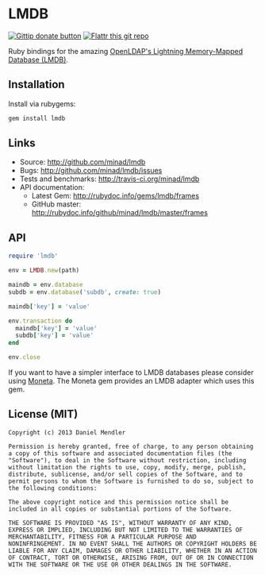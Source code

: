 # LMDB

[![Gittip donate button](http://img.shields.io/gittip/bevry.png)](https://www.gittip.com/min4d/ "Donate weekly to this project using Gittip")
[![Flattr this git repo](http://api.flattr.com/button/flattr-badge-large.png)](https://flattr.com/submit/auto?user_id=min4d&url=https://github.com/minad/lmdb&title=LMDB&language=&tags=github&category=software)

Ruby bindings for the amazing [OpenLDAP's Lightning Memory-Mapped Database (LMDB)](https://www.symas.com/lmdb/).

## Installation

Install via rubygems:

```ruby
gem install lmdb
```

## Links

* Source: <http://github.com/minad/lmdb>
* Bugs:   <http://github.com/minad/lmdb/issues>
* Tests and benchmarks: <http://travis-ci.org/minad/lmdb>
* API documentation:
    * Latest Gem: <http://rubydoc.info/gems/lmdb/frames>
    * GitHub master: <http://rubydoc.info/github/minad/lmdb/master/frames>

## API

```ruby
require 'lmdb'

env = LMDB.new(path)

maindb = env.database
subdb = env.database('subdb', create: true)

maindb['key'] = 'value'

env.transaction do
  maindb['key'] = 'value'
  subdb['key'] = 'value'
end

env.close
```

If you want to have a simpler interface to LMDB databases please consider using [Moneta](https://github.com/minad/moneta). The Moneta gem provides an LMDB adapter which uses this gem.

## License (MIT)

```
Copyright (c) 2013 Daniel Mendler

Permission is hereby granted, free of charge, to any person obtaining
a copy of this software and associated documentation files (the
"Software"), to deal in the Software without restriction, including
without limitation the rights to use, copy, modify, merge, publish,
distribute, sublicense, and/or sell copies of the Software, and to
permit persons to whom the Software is furnished to do so, subject to
the following conditions:

The above copyright notice and this permission notice shall be
included in all copies or substantial portions of the Software.

THE SOFTWARE IS PROVIDED "AS IS", WITHOUT WARRANTY OF ANY KIND,
EXPRESS OR IMPLIED, INCLUDING BUT NOT LIMITED TO THE WARRANTIES OF
MERCHANTABILITY, FITNESS FOR A PARTICULAR PURPOSE AND
NONINFRINGEMENT. IN NO EVENT SHALL THE AUTHORS OR COPYRIGHT HOLDERS BE
LIABLE FOR ANY CLAIM, DAMAGES OR OTHER LIABILITY, WHETHER IN AN ACTION
OF CONTRACT, TORT OR OTHERWISE, ARISING FROM, OUT OF OR IN CONNECTION
WITH THE SOFTWARE OR THE USE OR OTHER DEALINGS IN THE SOFTWARE.
```
